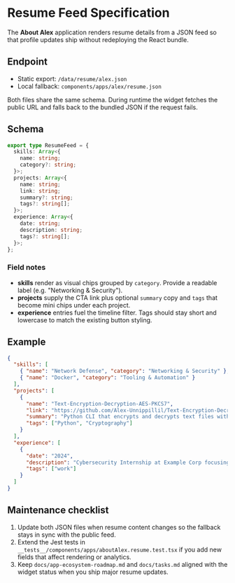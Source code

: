 # Resume Feed Specification

The **About Alex** application renders resume details from a JSON feed so that
profile updates ship without redeploying the React bundle.

## Endpoint

- Static export: `/data/resume/alex.json`
- Local fallback: `components/apps/alex/resume.json`

Both files share the same schema. During runtime the widget fetches the public
URL and falls back to the bundled JSON if the request fails.

## Schema

```ts
export type ResumeFeed = {
  skills: Array<{
    name: string;
    category?: string;
  }>;
  projects: Array<{
    name: string;
    link: string;
    summary?: string;
    tags?: string[];
  }>;
  experience: Array<{
    date: string;
    description: string;
    tags?: string[];
  }>;
};
```

### Field notes

- **skills** render as visual chips grouped by `category`. Provide a readable
  label (e.g. "Networking & Security").
- **projects** supply the CTA link plus optional `summary` copy and `tags` that
  become mini chips under each project.
- **experience** entries fuel the timeline filter. Tags should stay short and
  lowercase to match the existing button styling.

## Example

```json
{
  "skills": [
    { "name": "Network Defense", "category": "Networking & Security" },
    { "name": "Docker", "category": "Tooling & Automation" }
  ],
  "projects": [
    {
      "name": "Text-Encryption-Decryption-AES-PKCS7",
      "link": "https://github.com/Alex-Unnippillil/Text-Encryption-Decryption-AES-PKCS7",
      "summary": "Python CLI that encrypts and decrypts text files with AES and PKCS7 padding.",
      "tags": ["Python", "Cryptography"]
    }
  ],
  "experience": [
    {
      "date": "2024",
      "description": "Cybersecurity Internship at Example Corp focusing on incident response playbooks.",
      "tags": ["work"]
    }
  ]
}
```

## Maintenance checklist

1. Update both JSON files when resume content changes so the fallback stays in
   sync with the public feed.
2. Extend the Jest tests in `__tests__/components/apps/aboutAlex.resume.test.tsx`
   if you add new fields that affect rendering or analytics.
3. Keep `docs/app-ecosystem-roadmap.md` and `docs/tasks.md` aligned with the
   widget status when you ship major resume updates.
